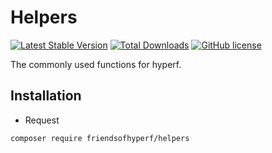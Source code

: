 # Helpers

[![Latest Stable Version](https://poser.pugx.org/friendsofhyperf/helpers/version.png)](https://packagist.org/packages/friendsofhyperf/helpers)
[![Total Downloads](https://poser.pugx.org/friendsofhyperf/helpers/d/total.png)](https://packagist.org/packages/friendsofhyperf/helpers)
[![GitHub license](https://img.shields.io/github/license/friendsofhyperf/helpers)](https://github.com/friendsofhyperf/helpers)

The commonly used functions for hyperf.

## Installation

- Request

```bash
composer require friendsofhyperf/helpers
```
